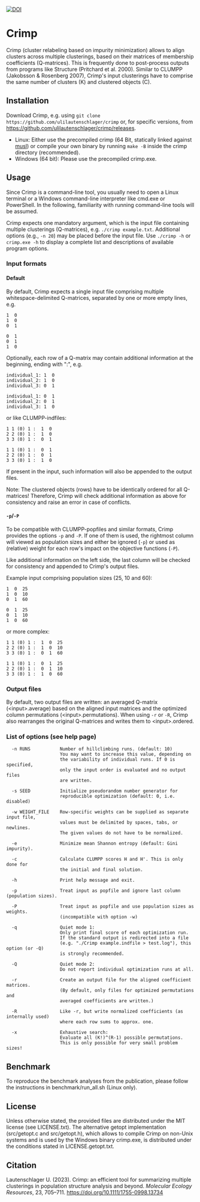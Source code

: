 [![DOI](https://zenodo.org/badge/454221207.svg)](https://zenodo.org/badge/latestdoi/454221207)

# Crimp

Crimp (cluster relabeling based on impurity minimization) allows to align 
clusters across multiple clusterings, based on their matrices of membership 
coefficients (Q-matrices). This is frequently done to post-process 
outputs from programs like Structure (Pritchard et al. 2000). Similar to CLUMPP 
(Jakobsson & Rosenberg 2007), Crimp's input clusterings have to comprise the 
same number of clusters (K) and clustered objects (C).

## Installation
Download Crimp, e.g. using `git clone https://github.com/ulilautenschlager/crimp` or, for specific versions, from https://github.com/ulilautenschlager/crimp/releases.

- Linux: Either use the precompiled crimp (64 Bit, statically linked 
against [musl](https://musl.libc.org/)) or compile your own binary by running `make -B` inside the crimp directory (recommended).
- Windows (64 bit): Please use the precompiled crimp.exe.

## Usage
Since Crimp is a command-line tool, you usually need to open a Linux terminal or
a Windows command-line interpreter like cmd.exe or PowerShell. In the following,
familiarity with running command-line tools will be assumed.

Crimp expects one mandatory argument, which is the input file containing 
multiple clusterings (Q-matrices), e.g. `./crimp example.txt`. Additional
options (e.g., `-n 20`) may be placed before the input file. Use `./crimp -h` or
 `crimp.exe -h` to display a complete list and descriptions of available program 
options.


### Input formats

#### Default

By default, Crimp expects a single input file comprising multiple 
whitespace-delimited Q-matrices, separated by one or more empty lines, e.g.

```raw
1  0
1  0
0  1

0  1
0  1
1  0
```

Optionally, each row of a Q-matrix may contain additional information at the 
beginning, ending with ":", e.g.

```raw
individual_1: 1  0
individual_2: 1  0
individual_3: 0  1

individual_1: 0  1
individual_2: 0  1
individual_3: 1  0
```

or like CLUMPP-indfiles:

```raw
1 1 (0) 1 :  1  0
2 2 (0) 1 :  1  0
3 3 (0) 1 :  0  1

1 1 (0) 1 :  0  1
2 2 (0) 1 :  0  1
3 3 (0) 1 :  1  0
```

If present in the input, such information will also be appended to the output 
files.

Note: The clustered objects (rows) have to be identically ordered for all 
Q-matrices! Therefore, Crimp will check additional information as above for 
consistency and raise an error in case of conflicts.

#### `-p`/`-P`

To be compatible with CLUMPP-popfiles and similar formats, Crimp provides
the options `-p` and `-P`. If one of them is used, the rightmost column will 
viewed as population sizes and either be ignored (`-p`) or used as (relative) 
weight for each row's impact on the objective functions (`-P`).

Like additional information on the left side, the last column will be checked 
for consistency and appended to Crimp's output files.

Example input comprising population sizes (25, 10 and 60):

```raw
1  0  25
1  0  10
0  1  60

0  1  25
0  1  10
1  0  60
```

or more complex:

```raw
1 1 (0) 1 :  1  0  25
2 2 (0) 1 :  1  0  10
3 3 (0) 1 :  0  1  60

1 1 (0) 1 :  0  1  25
2 2 (0) 1 :  0  1  10
3 3 (0) 1 :  1  0  60
```

### Output files

By default, two output files are written: an averaged Q-matrix 
(\<input\>.average) based on the aligned input matrices and the optimized column
permutations (\<input\>.permutations). When using `-r` or `-R`, Crimp also 
rearranges the original Q-matrices and writes them to \<input\>.ordered.

### List of options (see help page)

```raw
  -n RUNS           Number of hillclimbing runs. (default: 10)
                    You may want to increase this value, depending on 
                    the variability of individual runs. If 0 is specified,
                    only the input order is evaluated and no output files
                    are written.
                    
  -s SEED           Initialize pseudorandom number generator for 
                    reproducible optimization (default: 0, i.e. disabled)
                    
  -w WEIGHT_FILE    Row-specific weights can be supplied as separate input file,
                    values must be delimited by spaces, tabs, or newlines.
                    The given values do not have to be normalized.
                    
  -e                Minimize mean Shannon entropy (default: Gini impurity).
  
  -c                Calculate CLUMPP scores H and H'. This is only done for
                    the initial and final solution.

  -h                Print help message and exit.
                    
  -p                Treat input as popfile and ignore last column (population sizes).

  -P                Treat input as popfile and use population sizes as weights.
                    (incompatible with option -w)

  -q                Quiet mode 1:
                    Only print final score of each optimization run.
                    If the standard output is redirected into a file 
                    (e.g. "./Crimp example.indfile > test.log"), this option (or -Q)
                    is strongly recommended.
                    
  -Q                Quiet mode 2:
                    Do not report individual optimization runs at all.

  -r                Create an output file for the aligned coefficient matrices.
                    (By default, only files for optimized permutations and
                    averaged coefficients are written.)

  -R                Like -r, but write normalized coefficients (as internally used)
                    where each row sums to approx. one.

  -x                Exhaustive search:
                    Evaluate all (K!)^(R-1) possible permutations.
                    This is only possible for very small problem sizes!

```

## Benchmark

To reproduce the benchmark analyses from the publication, please follow the instructions in benchmark/run_all.sh (Linux only).

## License

Unless otherwise stated, the provided files are distributed under the MIT license (see LICENSE.txt).
The alternative getopt implementation (src/getopt.c and src/getopt.h), which allows to compile Crimp on non-Unix systems and is used by the Windows binary crimp.exe, is distributed under the conditions stated in LICENSE.getopt.txt.

## Citation

Lautenschlager U. (2023). Crimp: an efficient tool for summarizing multiple clusterings in population structure analysis and beyond. *Molecular Ecology Resources*, 23, 705–711. https://doi.org/10.1111/1755-0998.13734
